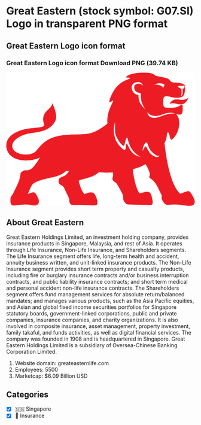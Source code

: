 # Great Eastern (stock symbol: G07.SI) Logo in transparent PNG format

## Great Eastern Logo icon format

### Great Eastern Logo icon format Download PNG (39.74 KB)

![Great Eastern Logo icon format Download PNG (39.74 KB)](/img/orig/G07.SI-ee300a7e.png)

## About Great Eastern

Great Eastern Holdings Limited, an investment holding company, provides insurance products in Singapore, Malaysia, and rest of Asia. It operates through Life Insurance, Non-Life Insurance, and Shareholders segments. The Life Insurance segment offers life, long-term health and accident, annuity business written, and unit-linked insurance products. The Non-Life Insurance segment provides short term property and casualty products, including fire or burglary insurance contracts and/or business interruption contracts, and public liability insurance contracts; and short term medical and personal accident non-life insurance contracts. The Shareholders segment offers fund management services for absolute return/balanced mandates; and manages various products, such as the Asia Pacific equities, and Asian and global fixed income securities portfolios for Singapore statutory boards, government-linked corporations, public and private companies, insurance companies, and charity organizations. It is also involved in composite insurance, asset management, property investment, family takaful, and funds activities, as well as digital financial services. The company was founded in 1908 and is headquartered in Singapore. Great Eastern Holdings Limited is a subsidiary of Oversea-Chinese Banking Corporation Limited.

1. Website domain: greateasternlife.com
2. Employees: 5500
3. Marketcap: $6.09 Billion USD


## Categories
- [x] 🇸🇬 Singapore
- [x] 🏦 Insurance
